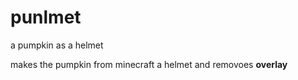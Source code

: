 # punlmet
a pumpkin as a helmet

makes the pumpkin from minecraft a helmet and removoes **overlay**
